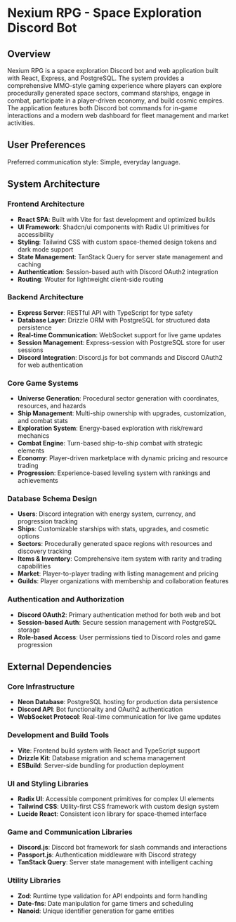 # Nexium RPG - Space Exploration Discord Bot

## Overview

Nexium RPG is a space exploration Discord bot and web application built with React, Express, and PostgreSQL. The system provides a comprehensive MMO-style gaming experience where players can explore procedurally generated space sectors, command starships, engage in combat, participate in a player-driven economy, and build cosmic empires. The application features both Discord bot commands for in-game interactions and a modern web dashboard for fleet management and market activities.

## User Preferences

Preferred communication style: Simple, everyday language.

## System Architecture

### Frontend Architecture

- **React SPA**: Built with Vite for fast development and optimized builds
- **UI Framework**: Shadcn/ui components with Radix UI primitives for accessibility
- **Styling**: Tailwind CSS with custom space-themed design tokens and dark mode support
- **State Management**: TanStack Query for server state management and caching
- **Authentication**: Session-based auth with Discord OAuth2 integration
- **Routing**: Wouter for lightweight client-side routing

### Backend Architecture

- **Express Server**: RESTful API with TypeScript for type safety
- **Database Layer**: Drizzle ORM with PostgreSQL for structured data persistence
- **Real-time Communication**: WebSocket support for live game updates
- **Session Management**: Express-session with PostgreSQL store for user sessions
- **Discord Integration**: Discord.js for bot commands and Discord OAuth2 for web authentication

### Core Game Systems

- **Universe Generation**: Procedural sector generation with coordinates, resources, and hazards
- **Ship Management**: Multi-ship ownership with upgrades, customization, and combat stats
- **Exploration System**: Energy-based exploration with risk/reward mechanics
- **Combat Engine**: Turn-based ship-to-ship combat with strategic elements
- **Economy**: Player-driven marketplace with dynamic pricing and resource trading
- **Progression**: Experience-based leveling system with rankings and achievements

### Database Schema Design

- **Users**: Discord integration with energy system, currency, and progression tracking
- **Ships**: Customizable starships with stats, upgrades, and cosmetic options
- **Sectors**: Procedurally generated space regions with resources and discovery tracking
- **Items & Inventory**: Comprehensive item system with rarity and trading capabilities
- **Market**: Player-to-player trading with listing management and pricing
- **Guilds**: Player organizations with membership and collaboration features

### Authentication and Authorization

- **Discord OAuth2**: Primary authentication method for both web and bot
- **Session-based Auth**: Secure session management with PostgreSQL storage
- **Role-based Access**: User permissions tied to Discord roles and game progression

## External Dependencies

### Core Infrastructure

- **Neon Database**: PostgreSQL hosting for production data persistence
- **Discord API**: Bot functionality and OAuth2 authentication
- **WebSocket Protocol**: Real-time communication for live game updates

### Development and Build Tools

- **Vite**: Frontend build system with React and TypeScript support
- **Drizzle Kit**: Database migration and schema management
- **ESBuild**: Server-side bundling for production deployment

### UI and Styling Libraries

- **Radix UI**: Accessible component primitives for complex UI elements
- **Tailwind CSS**: Utility-first CSS framework with custom design system
- **Lucide React**: Consistent icon library for space-themed interface

### Game and Communication Libraries

- **Discord.js**: Discord bot framework for slash commands and interactions
- **Passport.js**: Authentication middleware with Discord strategy
- **TanStack Query**: Server state management with intelligent caching

### Utility Libraries

- **Zod**: Runtime type validation for API endpoints and form handling
- **Date-fns**: Date manipulation for game timers and scheduling
- **Nanoid**: Unique identifier generation for game entities
